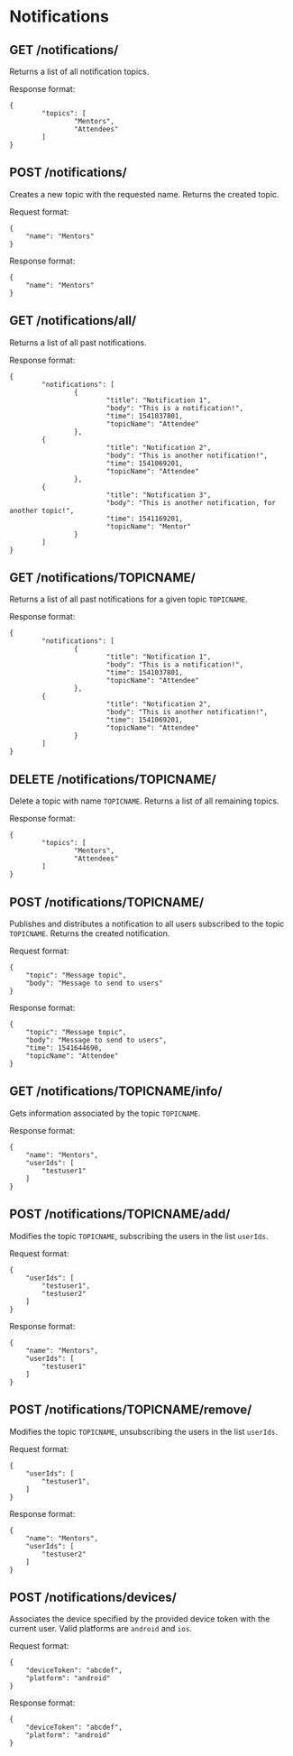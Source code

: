 # Notifications

## GET /notifications/

Returns a list of all notification topics.

Response format:

```
{
		"topics": [
				"Mentors",
				"Attendees"
		]
}
```

## POST /notifications/

Creates a new topic with the requested name. Returns the created topic.

Request format:

```
{
	"name": "Mentors"
}
```

Response format:

```
{
	"name": "Mentors"
}
```

## GET /notifications/all/

Returns a list of all past notifications.

Response format:

```
{
		"notifications": [
				{
						"title": "Notification 1",
						"body": "This is a notification!",
						"time": 1541037801,
						"topicName": "Attendee"
				},
		{
						"title": "Notification 2",
						"body": "This is another notification!",
						"time": 1541069201,
						"topicName": "Attendee"
				},
		{
						"title": "Notification 3",
						"body": "This is another notification, for another topic!",
						"time": 1541169201,
						"topicName": "Mentor"
				}
		]
}
```

## GET /notifications/TOPICNAME/

Returns a list of all past notifications for a given topic `TOPICNAME`.

Response format:

```
{
		"notifications": [
				{
						"title": "Notification 1",
						"body": "This is a notification!",
						"time": 1541037801,
						"topicName": "Attendee"
				},
		{
						"title": "Notification 2",
						"body": "This is another notification!",
						"time": 1541069201,
						"topicName": "Attendee"
				}
		]
}
```

## DELETE /notifications/TOPICNAME/

Delete a topic with name `TOPICNAME`. Returns a list of all remaining topics.

Response format:

```
{
		"topics": [
				"Mentors",
				"Attendees"
		]
}
```

## POST /notifications/TOPICNAME/

Publishes and distributes a notification to all users subscribed to the topic `TOPICNAME`. Returns the created notification.

Request format:

```
{
	"topic": "Message topic",
	"body": "Message to send to users"
}
```

Response format:

```
{
	"topic": "Message topic",
	"body": "Message to send to users",
	"time": 1541644690,
	"topicName": "Attendee"
}
```

## GET /notifications/TOPICNAME/info/

Gets information associated by the topic `TOPICNAME`.

Response format:

```
{
	"name": "Mentors",
	"userIds": [
		"testuser1"
	]
}
```

## POST /notifications/TOPICNAME/add/

Modifies the topic `TOPICNAME`, subscribing the users in the list `userIds`.

Request format:

```
{
	"userIds": [
		"testuser1",
		"testuser2"
	]
}
```

Response format:

```
{
	"name": "Mentors",
	"userIds": [
		"testuser1"
	]
}
```

## POST /notifications/TOPICNAME/remove/

Modifies the topic `TOPICNAME`, unsubscribing the users in the list `userIds`.

Request format:

```
{
	"userIds": [
		"testuser1",
	]
}
```

Response format:

```
{
	"name": "Mentors",
	"userIds": [
		"testuser2"
	]
}
```

## POST /notifications/devices/

Associates the device specified by the provided device token with the current user.
Valid platforms are `android` and `ios`.

Request format:

```
{
	"deviceToken": "abcdef",
	"platform": "android"
}
```

Response format:

```
{
	"deviceToken": "abcdef",
	"platform": "android"
}
```
